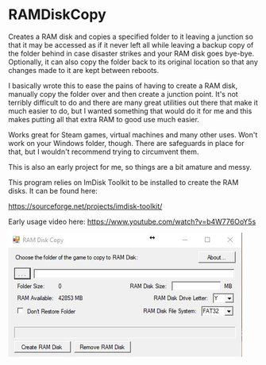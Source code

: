 # RAMDiskCopy
Creates a RAM disk and copies a specified folder to it leaving a junction so that it may be accessed as if it never left all while
leaving a backup copy of the folder behind in case disaster strikes and your RAM disk goes bye-bye. Optionally, it can also copy the
folder back to its original location so that any changes made to it are kept between reboots.

I basically wrote this to ease the pains of having to create a RAM disk, manually copy the folder over and then create a junction point.
It's not terribly difficult to do and there are many great utilities out there that make it much easier to do, but I wanted something
that would do it for me and this makes putting all that extra RAM to good use much easier.

Works great for Steam games, virtual machines and many other uses. Won't work on your Windows folder, though. There are safeguards in
place for that, but I wouldn't recommend trying to circumvent them.

This is also an early project for me, so things are a bit amature and messy.

This program relies on ImDisk Toolkit to be installed to create the RAM disks. It can be found here:

https://sourceforge.net/projects/imdisk-toolkit/

Early usage video here: https://www.youtube.com/watch?v=b4W776OoY5s

![Alt text](https://github.com/havenvanheusen/RAMDiskCopy/blob/master/RAMDiskCopy.jpg?raw=true "Optional Title")
